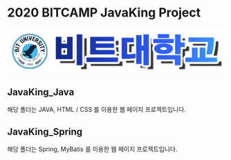 # 2020 BITCAMP JavaKing Project
<img src= "https://github.com/Hongsh1023/Project/blob/main/JavaKing_Java/JavaKing/WebContent/image/logo2.png">

## JavaKing_Java
해당 폴더는 JAVA, HTML / CSS 를 이용한 웹 페이지 프로젝트입니다.

## JavaKing_Spring
해당 폴더는 Spring, MyBatis 를 이용한 웹 페이지 프로젝트입니다.
